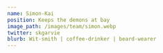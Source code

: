 ```yaml
---
name: Simon-Kai
position: Keeps the demons at bay
image_path: /images/team/simon.webp
twitter: skgarvie
blurb: Wit-smith | coffee-drinker | beard-wearer
---
```


